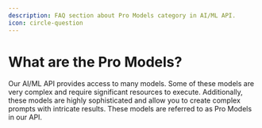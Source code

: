 ```yaml
---
description: FAQ section about Pro Models category in AI/ML API.
icon: circle-question
---
```


# What are the Pro Models?

Our AI/ML API provides access to many models. Some of these models are very complex and require significant resources to execute. Additionally, these models are highly sophisticated and allow you to create complex prompts with intricate results. These models are referred to as Pro Models in our API.
